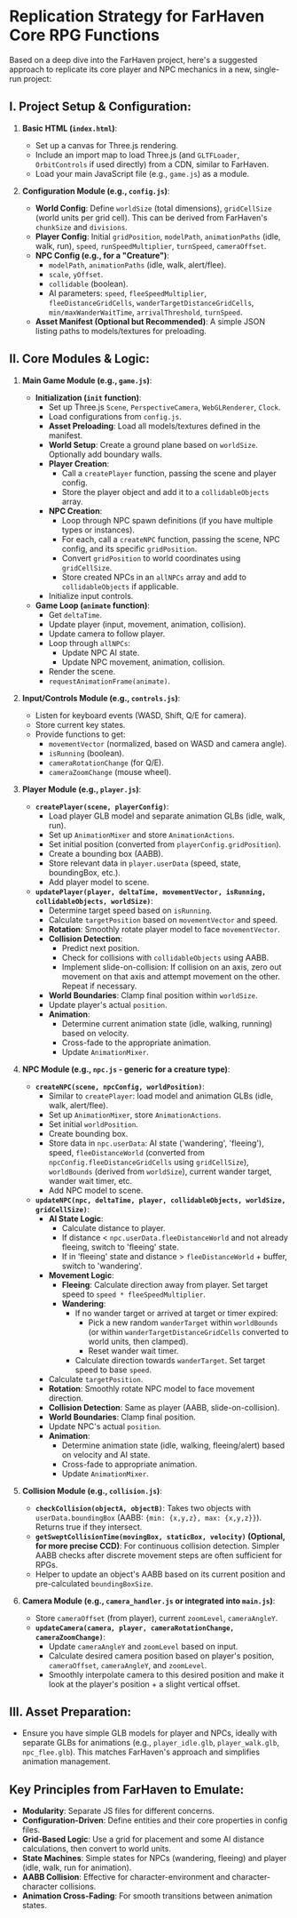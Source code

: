 # Replication Strategy for FarHaven Core RPG Functions

Based on a deep dive into the FarHaven project, here's a suggested approach to replicate its core player and NPC mechanics in a new, single-run project:

## I. Project Setup & Configuration:

1.  **Basic HTML (`index.html`)**:
    *   Set up a canvas for Three.js rendering.
    *   Include an import map to load Three.js (and `GLTFLoader`, `OrbitControls` if used directly) from a CDN, similar to FarHaven.
    *   Load your main JavaScript file (e.g., `game.js`) as a module.

2.  **Configuration Module (e.g., `config.js`)**:
    *   **World Config**: Define `worldSize` (total dimensions), `gridCellSize` (world units per grid cell). This can be derived from FarHaven's `chunkSize` and `divisions`.
    *   **Player Config**: Initial `gridPosition`, `modelPath`, `animationPaths` (idle, walk, run), `speed`, `runSpeedMultiplier`, `turnSpeed`, `cameraOffset`.
    *   **NPC Config (e.g., for a "Creature")**:
        *   `modelPath`, `animationPaths` (idle, walk, alert/flee).
        *   `scale`, `yOffset`.
        *   `collidable` (boolean).
        *   AI parameters: `speed`, `fleeSpeedMultiplier`, `fleeDistanceGridCells`, `wanderTargetDistanceGridCells`, `min/maxWanderWaitTime`, `arrivalThreshold`, `turnSpeed`.
    *   **Asset Manifest (Optional but Recommended)**: A simple JSON listing paths to models/textures for preloading.

## II. Core Modules & Logic:

1.  **Main Game Module (e.g., `game.js`)**:
    *   **Initialization (`init` function)**:
        *   Set up Three.js `Scene`, `PerspectiveCamera`, `WebGLRenderer`, `Clock`.
        *   Load configurations from `config.js`.
        *   **Asset Preloading**: Load all models/textures defined in the manifest.
        *   **World Setup**: Create a ground plane based on `worldSize`. Optionally add boundary walls.
        *   **Player Creation**:
            *   Call a `createPlayer` function, passing the scene and player config.
            *   Store the player object and add it to a `collidableObjects` array.
        *   **NPC Creation**:
            *   Loop through NPC spawn definitions (if you have multiple types or instances).
            *   For each, call a `createNPC` function, passing the scene, NPC config, and its specific `gridPosition`.
            *   Convert `gridPosition` to world coordinates using `gridCellSize`.
            *   Store created NPCs in an `allNPCs` array and add to `collidableObjects` if applicable.
        *   Initialize input controls.
    *   **Game Loop (`animate` function)**:
        *   Get `deltaTime`.
        *   Update player (input, movement, animation, collision).
        *   Update camera to follow player.
        *   Loop through `allNPCs`:
            *   Update NPC AI state.
            *   Update NPC movement, animation, collision.
        *   Render the scene.
        *   `requestAnimationFrame(animate)`.

2.  **Input/Controls Module (e.g., `controls.js`)**:
    *   Listen for keyboard events (WASD, Shift, Q/E for camera).
    *   Store current key states.
    *   Provide functions to get:
        *   `movementVector` (normalized, based on WASD and camera angle).
        *   `isRunning` (boolean).
        *   `cameraRotationChange` (for Q/E).
        *   `cameraZoomChange` (mouse wheel).

3.  **Player Module (e.g., `player.js`)**:
    *   **`createPlayer(scene, playerConfig)`**:
        *   Load player GLB model and separate animation GLBs (idle, walk, run).
        *   Set up `AnimationMixer` and store `AnimationActions`.
        *   Set initial position (converted from `playerConfig.gridPosition`).
        *   Create a bounding box (AABB).
        *   Store relevant data in `player.userData` (speed, state, boundingBox, etc.).
        *   Add player model to scene.
    *   **`updatePlayer(player, deltaTime, movementVector, isRunning, collidableObjects, worldSize)`**:
        *   Determine target speed based on `isRunning`.
        *   Calculate `targetPosition` based on `movementVector` and speed.
        *   **Rotation**: Smoothly rotate player model to face `movementVector`.
        *   **Collision Detection**:
            *   Predict next position.
            *   Check for collisions with `collidableObjects` using AABB.
            *   Implement slide-on-collision: If collision on an axis, zero out movement on that axis and attempt movement on the other. Repeat if necessary.
        *   **World Boundaries**: Clamp final position within `worldSize`.
        *   Update player's actual `position`.
        *   **Animation**:
            *   Determine current animation state (idle, walking, running) based on velocity.
            *   Cross-fade to the appropriate animation.
            *   Update `AnimationMixer`.

4.  **NPC Module (e.g., `npc.js` - generic for a creature type)**:
    *   **`createNPC(scene, npcConfig, worldPosition)`**:
        *   Similar to `createPlayer`: load model and animation GLBs (idle, walk, alert/flee).
        *   Set up `AnimationMixer`, store `AnimationActions`.
        *   Set initial `worldPosition`.
        *   Create bounding box.
        *   Store data in `npc.userData`: AI state ('wandering', 'fleeing'), speed, `fleeDistanceWorld` (converted from `npcConfig.fleeDistanceGridCells` using `gridCellSize`), `worldBounds` (derived from `worldSize`), current wander target, wander wait timer, etc.
        *   Add NPC model to scene.
    *   **`updateNPC(npc, deltaTime, player, collidableObjects, worldSize, gridCellSize)`**:
        *   **AI State Logic**:
            *   Calculate distance to player.
            *   If distance < `npc.userData.fleeDistanceWorld` and not already fleeing, switch to 'fleeing' state.
            *   If in 'fleeing' state and distance > `fleeDistanceWorld` + buffer, switch to 'wandering'.
        *   **Movement Logic**:
            *   **Fleeing**: Calculate direction away from player. Set target speed to `speed * fleeSpeedMultiplier`.
            *   **Wandering**:
                *   If no wander target or arrived at target or timer expired:
                    *   Pick a new random `wanderTarget` within `worldBounds` (or within `wanderTargetDistanceGridCells` converted to world units, then clamped).
                    *   Reset wander wait timer.
                *   Calculate direction towards `wanderTarget`. Set target speed to base `speed`.
        *   Calculate `targetPosition`.
        *   **Rotation**: Smoothly rotate NPC model to face movement direction.
        *   **Collision Detection**: Same as player (AABB, slide-on-collision).
        *   **World Boundaries**: Clamp final position.
        *   Update NPC's actual `position`.
        *   **Animation**:
            *   Determine animation state (idle, walking, fleeing/alert) based on velocity and AI state.
            *   Cross-fade to appropriate animation.
            *   Update `AnimationMixer`.

5.  **Collision Module (e.g., `collision.js`)**:
    *   **`checkCollision(objectA, objectB)`**: Takes two objects with `userData.boundingBox` (AABB: `{min: {x,y,z}, max: {x,y,z}}`). Returns true if they intersect.
    *   **`getSweptCollisionTime(movingBox, staticBox, velocity)` (Optional, for more precise CCD)**: For continuous collision detection. Simpler AABB checks after discrete movement steps are often sufficient for RPGs.
    *   Helper to update an object's AABB based on its current position and pre-calculated `boundingBoxSize`.

6.  **Camera Module (e.g., `camera_handler.js` or integrated into `main.js`)**:
    *   Store `cameraOffset` (from player), current `zoomLevel`, `cameraAngleY`.
    *   **`updateCamera(camera, player, cameraRotationChange, cameraZoomChange)`**:
        *   Update `cameraAngleY` and `zoomLevel` based on input.
        *   Calculate desired camera position based on player's position, `cameraOffset`, `cameraAngleY`, and `zoomLevel`.
        *   Smoothly interpolate camera to this desired position and make it look at the player's position + a slight vertical offset.

## III. Asset Preparation:

*   Ensure you have simple GLB models for player and NPCs, ideally with separate GLBs for animations (e.g., `player_idle.glb`, `player_walk.glb`, `npc_flee.glb`). This matches FarHaven's approach and simplifies animation management.

## Key Principles from FarHaven to Emulate:

*   **Modularity**: Separate JS files for different concerns.
*   **Configuration-Driven**: Define entities and their core properties in config files.
*   **Grid-Based Logic**: Use a grid for placement and some AI distance calculations, then convert to world units.
*   **State Machines**: Simple states for NPCs (wandering, fleeing) and player (idle, walk, run for animation).
*   **AABB Collision**: Effective for character-environment and character-character collisions.
*   **Animation Cross-Fading**: For smooth transitions between animation states.
